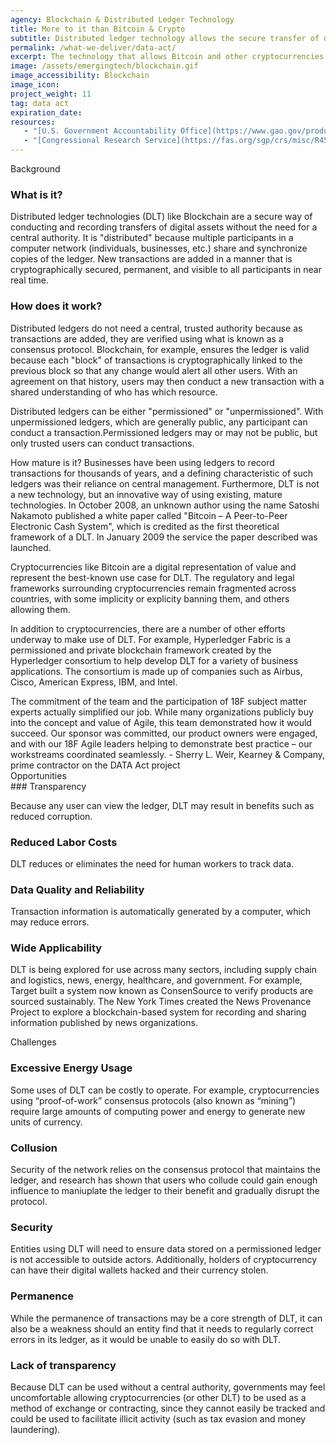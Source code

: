 ```yaml
---
agency: Blockchain & Distributed Ledger Technology
title: More to it than Bitcoin & Crypto
subtitle: Distributed ledger technology allows the secure transfer of digital assets without management by a central authority. Instead, participants share synchronized copies of a ledger that records assets and transactions. Changes are visible to all participants. Questions remain about the technology, including where it may be most useful, how best to regulate it, and how to mitigate its use in illegal activities.
permalink: /what-we-deliver/data-act/
excerpt: The technology that allows Bitcoin and other cryptocurrencies to function could profoundly change the way government and industry do business. 
image: /assets/emergingtech/blockchain.gif
image_accessibility: Blockchain
image_icon:
project_weight: 11
tag: data act
expiration_date:
resources:
   - "[U.S. Government Accountability Office](https://www.gao.gov/products/gao-19-704sp)"
   - "[Congressional Research Service](https://fas.org/sgp/crs/misc/R45116.pdf)"
---
```


<div class="small-caps">Background</div>

### What is it?

Distributed ledger technologies (DLT) like Blockchain are a secure way of conducting and recording transfers of digital assets without the need for a central authority. It is "distributed" because multiple participants in a computer network (individuals, businesses, etc.) share and synchronize copies of the ledger. New transactions are added in a manner that is cryptographically secured, permanent, and visible to all participants in near real time.

### How does it work?
Distributed ledgers do not need a central, trusted authority because as transactions are added, they are verified using what is known as a consensus protocol. Blockchain, for example, ensures the ledger is valid because each "block" of transactions is cryptographically linked to the previous block so that any change would alert all other users. With an agreement on that history, users may then conduct a new transaction with a shared understanding of who has which resource.

Distributed ledgers can be either "permissioned" or "unpermissioned". With unpermissioned ledgers, which are generally public, any participant can conduct a transaction.Permissioned ledgers may or may not be public, but only trusted users can conduct transactions.

How mature is it? Businesses have been using ledgers to record transactions for thousands of years, and a defining characteristic of such ledgers was their reliance on central management. Furthermore, DLT is not a new technology, but an innovative way of using existing, mature technologies. In October 2008, an unknown author using the name Satoshi Nakamoto published a white paper called "Bitcoin – A Peer-to-Peer Electronic Cash System", which is credited as the first theoretical framework of a DLT. In January 2009 the service the paper described was launched.

Cryptocurrencies like Bitcoin are a digital representation of value and represent the best-known use case for DLT. The regulatory and legal frameworks surrounding cryptocurrencies remain fragmented across countries, with some implicity or explicity banning them, and others allowing them.

In addition to cryptocurrencies, there are a number of other efforts underway to make use of DLT. For example, Hyperledger Fabric is a permissioned and private blockchain framework created by the Hyperledger consortium to help develop DLT for a variety of business applications. The consortium is made up of companies such as Airbus, Cisco, American Express, IBM, and Intel.

<div class="testimonial-blockquote">
  The commitment of the team and the participation of 18F subject matter experts actually simplified our job.  While many organizations publicly buy into the concept and value of Agile, this team demonstrated how it would succeed.  Our sponsor was committed, our product owners were engaged, and with our 18F Agile leaders helping to demonstrate best practice – our workstreams coordinated seamlessly.
    <span>- Sherry L. Weir, 
    	Kearney & Company, prime contractor on the DATA Act project</span>
</div>

<div class="small-caps">Opportunities</div>
### Transparency

Because any user can view the ledger, DLT may result in benefits such as reduced corruption.

### Reduced Labor Costs 

DLT reduces or eliminates the need for human workers to track data.

### Data Quality and Reliability 

Transaction information is automatically generated by a computer, which may reduce errors.

### Wide Applicability 

DLT is being explored for use across many sectors, including supply chain and logistics, news, energy, healthcare, and government. For example, Target built a system now known as ConsenSource to verify products are sourced sustainably. The New York Times created the News Provenance Project to explore a blockchain-based system for recording and sharing information published by news organizations.

<div class="small-caps">Challenges</div>

### Excessive Energy Usage

Some uses of DLT can be costly to operate. For example, cryptocurrencies using “proof-of-work” consensus protocols (also known as “mining”) require large amounts of computing power and energy to generate new units of currency.

### Collusion

Security of the network relies on the consensus protocol that maintains the ledger, and research has shown that users who collude could gain enough influence to maniuplate the ledger to their benefit and gradually disrupt the protocol.

### Security 

Entities using DLT will need to ensure data stored on a permissioned ledger is not accessible to outside actors. Additionally, holders of cryptocurrency can have their digital wallets hacked and their currency stolen.

### Permanence 

While the permanence of transactions may be a core strength of DLT, it can also be a weakness should an entity find that it needs to regularly correct errors in its ledger, as it would be unable to easily do so with DLT.

### Lack of transparency 

Because DLT can be used without a central authority, governments may feel uncomfortable allowing cryptocurrencies (or other DLT) to be used as a method of exchange or contracting, since they cannot easily be tracked and could be used to facilitate illicit activity (such as tax evasion and money laundering).
